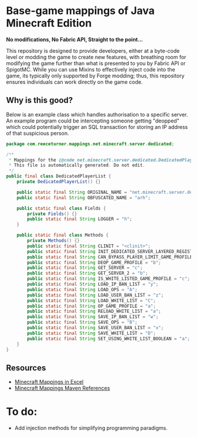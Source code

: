 # Base-game mappings of Java Minecraft Edition
**No modifications, No Fabric API, Straight to the point...**

This repository is designed to provide developers, either at a byte-code level or modding the game to create new features, with breathing room for modifying the game further than what is presented to you by Fabric API or SpigotMC.
While you can use Mixins to effectively inject code into the game, its typically only supported by Forge modding; thus, this repository ensures individuals can work directly on the game code.

## Why is this good?

Below is an example class which handles authorisation to a specific server. An example program could be intercepting someone getting "deopped" which could potentially trigger an SQL transaction for storing an IP address of that suspicious person.
```java
package com.reeceturner.mappings.net.minecraft.server.dedicated;

/**
 * Mappings for the {@code net.minecraft.server.dedicated.DedicatedPlayerList} class.
 * This file is automatically generated. Do not edit.
 */
public final class DedicatedPlayerList {
    private DedicatedPlayerList() {}

    public static final String ORIGINAL_NAME = "net.minecraft.server.dedicated.DedicatedPlayerList";
    public static final String OBFUSCATED_NAME = "arh";

    public static final class Fields {
        private Fields() {}
        public static final String LOGGER = "h";
    }

    public static final class Methods {
        private Methods() {}
        public static final String CLINIT = "<clinit>";
        public static final String INIT_DEDICATED_SERVER_LAYERED_REGISTRY_ACCESS_PLAYER_DATA_STORAGE = "<init>";
        public static final String CAN_BYPASS_PLAYER_LIMIT_GAME_PROFILE = "d";
        public static final String DEOP_GAME_PROFILE = "b";
        public static final String GET_SERVER = "c";
        public static final String GET_SERVER_2 = "b";
        public static final String IS_WHITE_LISTED_GAME_PROFILE = "c";
        public static final String LOAD_IP_BAN_LIST = "y";
        public static final String LOAD_OPS = "A";
        public static final String LOAD_USER_BAN_LIST = "z";
        public static final String LOAD_WHITE_LIST = "C";
        public static final String OP_GAME_PROFILE = "a";
        public static final String RELOAD_WHITE_LIST = "a";
        public static final String SAVE_IP_BAN_LIST = "w";
        public static final String SAVE_OPS = "B";
        public static final String SAVE_USER_BAN_LIST = "x";
        public static final String SAVE_WHITE_LIST = "D";
        public static final String SET_USING_WHITE_LIST_BOOLEAN = "a";
    }
}
```

## Resources
- [Minecraft Mappings in Excel](https://github.com/xLightless/minecraft-mappings/blob/main/1.21.6/server/build/libs/minecraft-mappings-1.21.6.xlsx)
- [Minecraft Mappings Maven References](https://github.com/xLightless/minecraft-mappings/blob/main/1.21.6/server/build/libs/minecraft-mappings-1.21.6.jar)
# To do:
- Add injection methods for simplifying programming paradigms.
